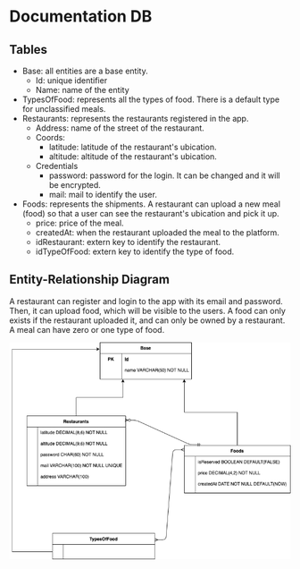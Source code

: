 # Documentation DB

## Tables
* Base: all entities are a base entity. 
    * Id: unique identifier
    * Name: name of the entity
* TypesOfFood: represents all the types of food. There is a default type
for unclassified meals.
* Restaurants: represents the restaurants registered in the app.
    * Address: name of the street of the restaurant.
    * Coords:
        * latitude: latitude of the restaurant's ubication.
        * altitude: altitude of the restaurant's ubication.
    * Credentials
        * password: password for the login. It can be changed and it will be encrypted.
        * mail: mail to identify the user.
* Foods: represents the shipments. A restaurant can upload a new meal (food) so that a user can see the restaurant's ubication and pick it up.
    * price: price of the meal.
    * createdAt: when the restaurant uploaded the meal to the platform.
    * idRestaurant: extern key to identify the restaurant.
    * idTypeOfFood: extern key to identify the type of food.

## Entity-Relationship Diagram
A restaurant can register and login to the app with its email and password. Then, it can upload food, which will be visible to the users. 
A food can only exists if the restaurant uploaded it, and can only be owned by a restaurant.
A meal can have zero or one type of food.

![E-R diagram](../Images/E-R.drawio.png)